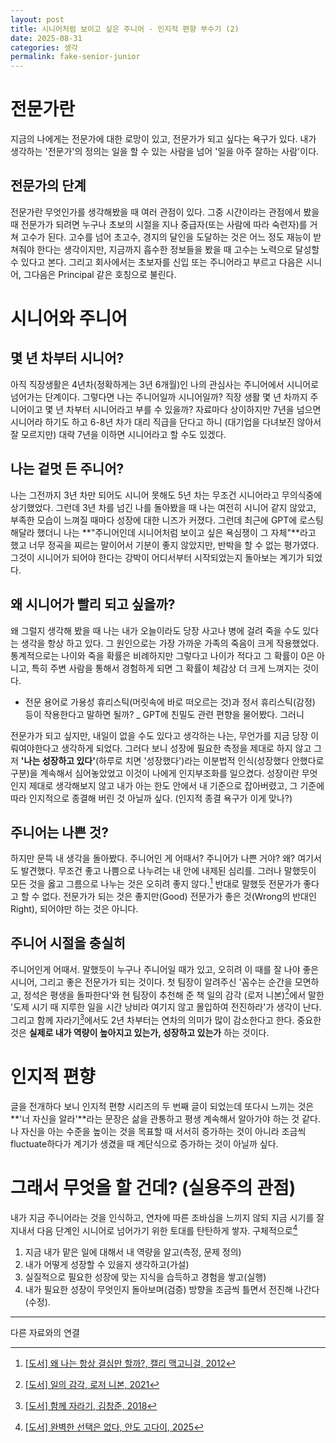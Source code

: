 ```yaml
---
layout: post
title: 시니어처럼 보이고 싶은 주니어 - 인지적 편향 부수기 (2)
date: 2025-08-31
categories: 생각
permalink: fake-senior-junior
---
```


# 전문가란

지금의 나에게는 전문가에 대한 로망이 있고, 전문가가 되고 싶다는 욕구가 있다. 내가 생각하는 '전문가'의 정의는 일을 할 수 있는 사람을 넘어 '일을 아주 잘하는 사람'이다.

## 전문가의 단계

전문가란 무엇인가를 생각해봤을 때 여러 관점이 있다. 그중 시간이라는 관점에서 봤을 때 전문가가 되려면 누구나 초보의 시절을 지나 중급자(또는 사람에 따라 숙련자)를 거쳐 고수가 된다. 고수를 넘어 초고수, 경지의 달인을 도달하는 것은 어느 정도 재능이 받쳐줘야 한다는 생각이지만, 지금까지 흡수한 정보들을 봤을 때 고수는 노력으로 달성할 수 있다고 본다. 그리고 회사에서는 초보자를 신입 또는 주니어라고 부르고 다음은 시니어, 그다음은 Principal 같은 호칭으로 불린다.

# 시니어와 주니어

## 몇 년 차부터 시니어?

아직 직장생활은 4년차(정확하게는 3년 6개월)인 나의 관심사는 주니어에서 시니어로 넘어가는 단계이다. 그렇다면 나는 주니어일까 시니어일까? 직장 생활 몇 년 차까지 주니어이고 몇 년 차부터 시니어라고 부를 수 있을까? 자료마다 상이하지만 7년을 넘으면 시니어라 하기도 하고 6-8년 차가 대리 직급을 단다고 하니 (대기업을 다녀보진 않아서 잘 모르지만) 대략 7년을 이하면 시니어라고 할 수도 있겠다.

## 나는 겉멋 든 주니어?

나는 그전까지 3년 차만 되어도 시니어 못해도 5년 차는 무조건 시니어라고 무의식중에 상기했었다. 그런데 3년 차를 넘긴 나를 돌아봤을 때 나는 여전히 시니어 같지 않았고, 부족한 모습이 느껴질 때마다 성장에 대한 니즈가 커졌다. 그런데 최근에 GPT에 로스팅해달라 했더니 나는 **"주니어인데 시니어처럼 보이고 싶은 욕심쟁이 그 자체"**라고 했고 너무 정곡을 찌르는 말이어서 기분이 좋지 않았지만, 반박을 할 수 없는 평가였다. 그것이 시니어가 되어야 한다는 강박이 어디서부터 시작되었는지 돌아보는 계기가 되었다.

## 왜 시니어가 빨리 되고 싶을까?

왜 그럴지 생각해 봤을 때 나는 내가 오늘이라도 당장 사고나 병에 걸려 죽을 수도 있다는 생각을 항상 하고 있다. 그 원인으로는 가장 가까운 가족의 죽음이 크게 작용했었다. 통계적으로는 나이와 죽을 확률은 비례하지만 그렇다고 나이가 적다고 그 확률이 0은 아니고, 특히 주변 사람을 통해서 경험하게 되면 그 확률이 체감상 더 크게 느껴지는 것이다.

- 전문 용어로 가용성 휴리스틱(머릿속에 바로 떠오르는 것)과 정서 휴리스틱(감정) 등이 작용한다고 말하면 될까? _ GPT에 친밀도 관련 편향을 물어봤다. 그러니

전문가가 되고 싶지만, 내일이 없을 수도 있다고 생각하는 나는, 무언가를 지금 당장 이뤄여야한다고 생각하게 되었다. 그러다 보니 성장에 필요한 측정을 제대로 하지 않고 그저 **'나는 성장하고 있다'**(하루로 치면 '성장했다')라는 이분법적 인식(성장했다 안했다로 구분)을 계속해서 심어놓았었고 이것이 나에게 인지부조화를 일으켰다. 성장이란 무엇인지 제대로 생각해보지 않고 내가 아는 한도 안에서 내 기준으로 잡아버렸고, 그 기준에 따라 인지적으로 종결해 버린 것 아닐까 싶다. (인지적 종결 욕구가 이게 맞나?)

## 주니어는 나쁜 것?

하지만 문뜩 내 생각을 돌아봤다. 주니어인 게 어때서? 주니어가 나쁜 거야? 왜? 여기서도 발견했다. 무조건 좋고 나쁨으로 나누려는 내 안에 내제된 심리를. 그러나 말했듯이 모든 것을 옳고 그름으로 나누는 것은 오히려 좋지 않다.[^1] 반대로 말했듯 전문가가 좋다고 할 수 없다. 전문가가 되는 것은 좋지만(Good) 전문가가 좋은 것(Wrong의 반대인 Right), 되어야만 하는 것은 아니다.

## 주니어 시절을 충실히

주니어인게 어때서. 말했듯이 누구나 주니어일 때가 있고, 오히려 이 때를 잘 나야 좋은 시니어, 그리고 좋은 전문가가 되는 것이다. 첫 팀장이 알려주신 '꼼수는 순간을 모면하고, 정석은 평생을 돌파한다'와 현 팀장이 추천해 준 책 일의 감각 (로저 니본)[^2]에서 말한 '도제 시기 때 지루한 일을 시간 낭비라 여기지 않고 몰입하여 전진하라'가 생각이 난다. 그리고 함께 자라기[^3]에서도 2년 차부터는 연차의 의미가 많이 감소한다고 한다. 중요한 것은 **실제로 내가 역량이 높아지고 있는가, 성장하고 있는가** 하는 것이다.

# 인지적 편향

글을 전개하다 보니 인지적 편향 시리즈의 두 번째 글이 되었는데 또다시 느끼는 것은 **'너 자신을 알라'**라는 문장은 삶을 관통하고 평생 계속해서 알아가야 하는 것 같다. 나 자신을 아는 수준을 높이는 것을 목표할 때 서서히 증가하는 것이 아니라 조금씩 fluctuate하다가 계기가 생겼을 때 계단식으로 증가하는 것이 아닐까 싶다.

# 그래서 무엇을 할 건데? (실용주의 관점)

내가 지금 주니어라는 것을 인식하고, 연차에 따른 조바심을 느끼지 않되 지금 시기를 잘 지내서 다음 단계인 시니어로 넘어가기 위한 토대를 탄탄하게 쌓자. 구체적으로[^4]

1. 지금 내가 맡은 일에 대해서 내 역량을 알고(측정, 문제 정의)
2. 내가 어떻게 성장할 수 있을지 생각하고(가설)
3. 실질적으로 필요한 성장에 맞는 지식을 습득하고 경험을 쌓고(실행)
4. 내가 필요한 성장이 무엇인지 돌아보며(검증) 방향을 조금씩 틀면서 전진해 나간다(수정).

---

다른 자료와의 연결

[^1]: [[도서] 왜 나는 항상 결심만 할까?, 캘리 맥고니걸, 2012](https://product.kyobobook.co.kr/detail/S000000733034)
[^2]: [[도서] 일의 감각, 로저 니본, 2021](https://product.kyobobook.co.kr/detail/S000001729572)
[^3]: [[도서] 함께 자라기, 김창준, 2018](https://product.kyobobook.co.kr/detail/S000001033071)
[^4]: [[도서] 완벽한 선택은 없다, 안도 고다이, 2025](https://product.kyobobook.co.kr/detail/S000216497148)
